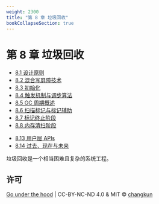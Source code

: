```yaml
---
weight: 2300
title: "第 8 章 垃圾回收"
bookCollapseSection: true
---
```


# 第 8 章 垃圾回收

- [8.1 设计原则](./basic.md)
- [8.2 混合写屏障技术](./barrier.md)
- [8.3 初始化](./init.md)
- [8.4 触发机制与调步算法](./pacing.md)
- [8.5 GC 周期概述](./cycle.md)
- [8.6 扫描标记与标记辅助](./mark.md)
- [8.7 标记终止阶段](./termination.md)
- [8.8 内存清扫阶段](./sweep.md)
<!-- - [8.9 安全点分析](./safe.md) -->
<!-- - [8.10 清道夫及其调步算法](./scavenge.md) -->
<!-- - [8.11 代际回收](./generational.md) -->
<!-- - [8.12 请求制导回收](./roc.md) -->
- [8.13 用户层 APIs](./finalizer.md)
- [8.14 过去、现在与未来](./history.md)

垃圾回收是一个相当困难且复杂的系统工程。

## 许可

[Go under the hood](https://github.com/golang-design/under-the-hood) | CC-BY-NC-ND 4.0 & MIT &copy; [changkun](https://changkun.de)